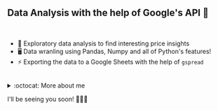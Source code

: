 
## <strong>Data Analysis with the help of Google's API</strong> :herb:

<br/>

- :rocket: Exploratory data analysis to find interesting price insights
- 🖥️ Data wranling using Pandas, Numpy and all of Python's features! 
- :zap: Exporting the data to a Google Sheets with the help of ```gspread```

<br/>

<details>
  <summary>:octocat: More about me</summary>
  <br/>
  Nothing important to be seen. Just the data in the repo, I'm not that important. But... You if you're curious... Click [here.](https://youtube.com/watch?v=dQw4w9WgXcQ) 
  <br/>
  <br/>
  
  [<img align="left" alt="LinkedIn Félix" width="22px" src="https://cdn.jsdelivr.net/npm/simple-icons@v3/icons/linkedin.svg"/>][linkedinfelix]
  [<img align="left" alt="GitHub logo" width="22px" src="https://cdn.jsdelivr.net/npm/simple-icons@v3/icons/github.svg"/>][githubfelix]

  <br/>

</details>

I'll be seeing you soon! :rocket::rocket::rocket:

<!-- Felix links -->

[linkedinfelix]: https://linkedin.com/in/felix-hernandez-vieyra
[githubfelix]: https://github.com/Felix-Hz
[click]: https://www.youtube.com/watch?v=dQw4w9WgXcQ
